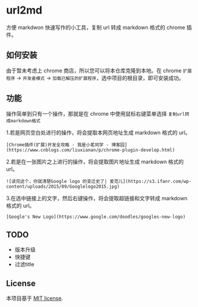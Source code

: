 # url2md

方便 markdwon 快速写作的小工具，复制 url 转成 markdown 格式的 chrome 插件。

## 如何安装

由于暂未考虑上 chrome 商店，所以您可以将本仓库克隆到本地。在 chrome `扩展程序` -> `开发者模式` -> `加载已解压的扩展程序`，选中项目的根目录，即可安装成功。

## 功能

操作简单到只有一个操作，那就是在 chrome 中使用鼠标右键菜单选择 `复制url转成markdown格式`

1.若是网页空白处进行的操作，将会提取本网页地址生成 markdown 格式的 url。

```text
[Chrome插件(扩展)开发全攻略 - 我是小茗同学 - 博客园](https://www.cnblogs.com/liuxianan/p/chrome-plugin-develop.html)
```
 
2.若是在一张图片之上进行的操作，将会提取图片地址生成 markdown 格式的 url。

```text
![读完这个，你就清楚Google logo 的变迁史了| 爱范儿](https://s3.ifanr.com/wp-content/uploads/2015/09/Googlelogo2015.jpg)
```

3.在选中链接上的文字，然后右键操作，将会提取超链接和文字转成 markdown 格式的 url。

```text
[Google's New Logo](https://www.google.com/doodles/googles-new-logo)
```

## TODO

- 版本升级
- 快捷键
- 过滤title

## License

本项目基于 [MIT license](https://opensource.org/licenses/MIT).
